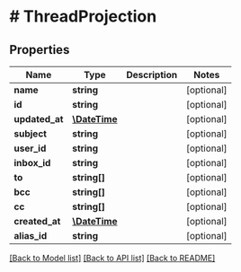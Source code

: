 # # ThreadProjection

## Properties

Name | Type | Description | Notes
------------ | ------------- | ------------- | -------------
**name** | **string** |  | [optional] 
**id** | **string** |  | [optional] 
**updated_at** | [**\DateTime**](\DateTime) |  | [optional] 
**subject** | **string** |  | [optional] 
**user_id** | **string** |  | [optional] 
**inbox_id** | **string** |  | [optional] 
**to** | **string[]** |  | [optional] 
**bcc** | **string[]** |  | [optional] 
**cc** | **string[]** |  | [optional] 
**created_at** | [**\DateTime**](\DateTime) |  | [optional] 
**alias_id** | **string** |  | [optional] 

[[Back to Model list]](../../README#documentation-for-models) [[Back to API list]](../../README#documentation-for-api-endpoints) [[Back to README]](../../README)


